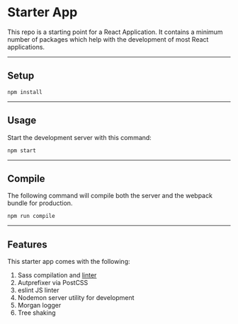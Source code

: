 # Starter App

This repo is a starting point for a React Application. It contains a minimum number of packages which help with the development of most React applications.

---
## Setup

```
npm install
```
---

## Usage

Start the development server with this command:

```
npm start
```
---

## Compile

The following command will compile both the server and the webpack bundle for production.
```
npm run compile
```
---

## Features

This starter app comes with the following:

1. Sass compilation and [linter](https://github.com/AtomLinter/linter-stylelint)
2. Autprefixer via PostCSS
3. eslint JS linter
4. Nodemon server utility for development
5. Morgan logger
6. Tree shaking
